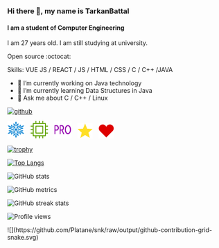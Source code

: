### Hi there 👋, my name is TarkanBattal
#### I am a student of Computer Engineering
I am 27 years old.
I am still studying at university.

Open source :octocat:

Skills: VUE JS / REACT / JS / HTML / CSS / C / C++ /JAVA

- 🔭 I’m currently working on Java technology 
- 🌱 I’m currently learning Data Structures in Java 
- 💬 Ask me about C / C++ / Linux 


[<img src='https://cdn.jsdelivr.net/npm/simple-icons@3.0.1/icons/github.svg' alt='github' height='40'>](https://github.com/tarkanbattal1071)  

<a href='https://archiveprogram.github.com/'><img src='https://raw.githubusercontent.com/acervenky/animated-github-badges/master/assets/acbadge.gif' width='40' height='40'></a> <a href='https://docs.github.com/en/developers'><img src='https://raw.githubusercontent.com/acervenky/animated-github-badges/master/assets/devbadge.gif' width='40' height='40'></a> <a href='https://github.com/pricing'><img src='https://raw.githubusercontent.com/acervenky/animated-github-badges/master/assets/pro.gif' width='40' height='40'></a> <a href='https://stars.github.com/'><img src='https://raw.githubusercontent.com/acervenky/animated-github-badges/master/assets/starbadge.gif' width='35' height='35'></a> <a href='https://docs.github.com/en/github/supporting-the-open-source-community-with-github-sponsors'><img src='https://raw.githubusercontent.com/acervenky/animated-github-badges/master/assets/sponsorbadge.gif' width='35' height='35'></a> 

[![trophy](https://github-profile-trophy.vercel.app/?username=tarkanbattal1071)](https://github.com/ryo-ma/github-profile-trophy)

[![Top Langs](https://github-readme-stats.vercel.app/api/top-langs/?username=tarkanbattal1071)](https://github.com/anuraghazra/github-readme-stats)

![GitHub stats](https://github-readme-stats.vercel.app/api?username=tarkanbattal1071&show_icons=true&count_private=true)  

![GitHub metrics](https://metrics.lecoq.io/tarkanbattal1071)  

![GitHub streak stats](https://streak-stats.demolab.com/?user=tarkanbattal1071)  

![Profile views](https://gpvc.arturio.dev/tarkanbattal1071)  

</td></tr></table>  
![](https://github.com/Platane/snk/raw/output/github-contribution-grid-snake.svg)
<br/>  
